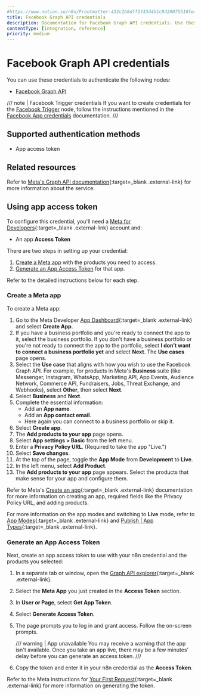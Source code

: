 ```yaml
---
#https://www.notion.so/n8n/Frontmatter-432c2b8dff1f43d4b1c8d20075510fe4
title: Facebook Graph API credentials
description: Documentation for Facebook Graph API credentials. Use these credentials to authenticate Facebook Graph API in n8n, a workflow automation platform.
contentType: [integration, reference]
priority: medium
---
```


# Facebook Graph API credentials

You can use these credentials to authenticate the following nodes:

- [Facebook Graph API](/integrations/builtin/app-nodes/n8n-nodes-base.facebookgraphapi.md)

/// note | Facebook Trigger credentials
If you want to create credentials for the [Facebook Trigger](/integrations/builtin/trigger-nodes/n8n-nodes-base.facebooktrigger/index.md) node, follow the instructions mentioned in the [Facebook App credentials](/integrations/builtin/credentials/facebookapp.md) documentation.
///

## Supported authentication methods

- App access token

## Related resources

Refer to [Meta's Graph API documentation](https://developers.facebook.com/docs/graph-api/overview){:target=_blank .external-link} for more information about the service.

## Using app access token

To configure this credential, you'll need a [Meta for Developers](https://developers.facebook.com/){:target=_blank .external-link} account and:

- An app **Access Token**

There are two steps in setting up your credential:

1. [Create a Meta app](#create-a-meta-app) with the products you need to access.
2. [Generate an App Access Token](#generate-an-app-access-token) for that app.

Refer to the detailed instructions below for each step.

### Create a Meta app

To create a Meta app:

1. Go to the Meta Developer [App Dashboard](https://developers.facebook.com/apps){:target=_blank .external-link} and select **Create App**.
2. If you have a business portfolio and you're ready to connect the app to it, select the business portfolio. If you don't have a business portfolio or you're not ready to connect the app to the portfolio, select **I don’t want to connect a business portfolio yet** and select **Next**. The **Use cases** page opens.
3. Select the **Use case** that aligns with how you wish to use the Facebook Graph API. For example, for products in Meta's **Business** suite (like Messenger, Instagram, WhatsApp, Marketing API, App Events, Audience Network, Commerce API, Fundraisers, Jobs, Threat Exchange, and Webhooks), select **Other**, then select **Next**.
4. Select **Business** and **Next**.
5. Complete the essential information:
    * Add an **App name**.
    * Add an **App contact email**.
    * Here again you can connect to a business portfolio or skip it.
1. Select **Create app**.
1. The **Add products to your app** page opens.
1. Select **App settings > Basic** from the left menu.
1. Enter a **Privacy Policy URL**. (Required to take the app "Live.")
1. Select **Save changes**.
1. At the top of the page, toggle the **App Mode** from **Development** to **Live**.
1. In the left menu, select **Add Product**.
6. The **Add products to your app** page appears. Select the products that make sense for your app and configure them.

Refer to Meta's [Create an app](https://developers.facebook.com/docs/development/create-an-app){:target=_blank .external-link} documentation for more information on creating an app, required fields like the Privacy Policy URL, and adding products.

For more information on the app modes and switching to **Live** mode, refer to [App Modes](https://developers.facebook.com/docs/development/build-and-test/app-modes){:target=_blank .external-link} and [Publish | App Types](https://developers.facebook.com/docs/development/release#app-types){:target=_blank .external-link}.

### Generate an App Access Token

Next, create an app access token to use with your n8n credential and the products you selected:

1. In a separate tab or window, open the [Graph API explorer](https://developers.facebook.com/tools/explorer/){:target=_blank .external-link}.
2. Select the **Meta App** you just created in the **Access Token** section.
3. In **User or Page**, select **Get App Token**.
4. Select **Generate Access Token**.
5. The page prompts you to log in and grant access. Follow the on-screen prompts.

    /// warning | App unavailable
    You may receive a warning that the app isn't available. Once you take an app live, there may be a few minutes' delay before you can generate an access token.
    ///

5. Copy the token and enter it in your n8n credential as the **Access Token**.

Refer to the Meta instructions for [Your First Request](https://developers.facebook.com/docs/graph-api/get-started#get-started){:target=_blank .external-link} for more information on generating the token.
